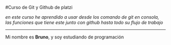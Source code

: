 #Curso de Git y Github de platzi

*en este curso he aprendido a usar desde los comando de git en consola, las funciones que tiene este junto con github hasta todo su flujo de trabajo*


------------

Mi nombre es **Bruno**, y soy estudiando de programación 